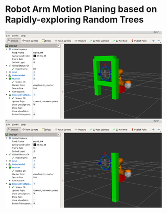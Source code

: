 # Robot Arm Motion Planing based on Rapidly-exploring Random Trees

<img src="columbiax_robot_proj5.png">
<img src="rrt-motion-planning.png">
